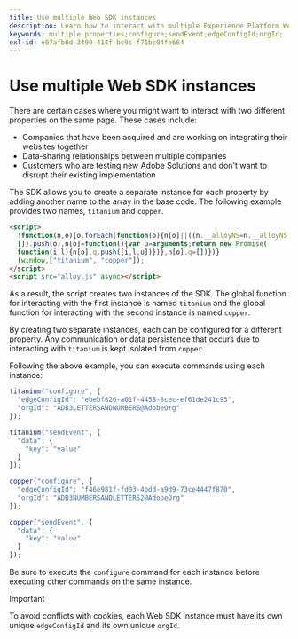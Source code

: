 ```yaml
---
title: Use multiple Web SDK instances
description: Learn how to interact with multiple Experience Platform Web SDK properties.
keywords: multiple properties;configure;sendEvent;edgeConfigId;orgId;
exl-id: e07afb0d-3490-414f-bc9c-f71bc04fe664
---
```

# Use multiple Web SDK instances

There are certain cases where you might want to interact with two different properties on the same page. These cases include:

* Companies that have been acquired and are working on integrating their websites together
* Data-sharing relationships between multiple companies
* Customers who are testing new Adobe Solutions and don't want to disrupt their existing implementation

The SDK allows you to create a separate instance for each property by adding another name to the array in the base code. The following example provides two names, `titanium` and `copper`.

```html
<script>
  !function(n,o){o.forEach(function(o){n[o]||((n.__alloyNS=n.__alloyNS||
  []).push(o),n[o]=function(){var u=arguments;return new Promise(
  function(i,l){n[o].q.push([i,l,u])})},n[o].q=[])})}
  (window,["titanium", "copper"]);
</script>
<script src="alloy.js" async></script>
```

As a result, the script creates two instances of the SDK. The global function for interacting with the first instance is named `titanium` and the global function for interacting with the second instance is named `copper`.

By creating two separate instances, each can be configured for a different property. Any communication or data persistence that occurs due to interacting with `titanium` is kept isolated from `copper`.

Following the above example, you can execute commands using each instance:

```javascript
titanium("configure", {
  "edgeConfigId": "ebebf826-a01f-4458-8cec-ef61de241c93",
  "orgId": "ADB3LETTERSANDNUMBERS@AdobeOrg"
});

titanium("sendEvent", {
  "data": {
    "key": "value"
  }
});

copper("configure", {
  "edgeConfigId": "f46e981f-fd03-4bdd-a9d9-73ce4447f870",
  "orgId": "ADB3NUMBERSANDLETTERS2@AdobeOrg"
});

copper("sendEvent", {
  "data": {
    "key": "value"
  }
});
```

Be sure to execute the `configure` command for each instance before executing other commands on the same instance.

>[!IMPORTANT]
>
>To avoid conflicts with cookies, each Web SDK instance must have its own unique `edgeConfigId` and its own unique `orgId`.
